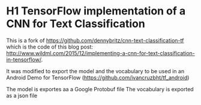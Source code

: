 # H1 TensorFlow implementation of a CNN for Text Classification

This is a fork of https://github.com/dennybritz/cnn-text-classification-tf which is the code of this blog post: http://www.wildml.com/2015/12/implementing-a-cnn-for-text-classification-in-tensorflow/.

It was modified to export the model and the vocabulary to be used in an Android Demo for TensorFlow (https://github.com/ivancruzbht/tf_android)

The model is exportes aa a Google Protobuf file
The vocabulary is exported as a json file



